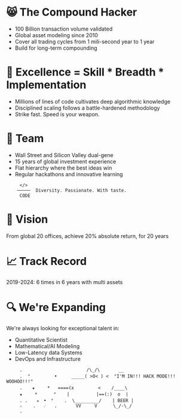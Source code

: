 # 😸 The Compound Hacker

- 100 Billion transaction volume validated
- Global asset modeling since 2010
- Cover all trading cycles from 1 mili-second year to 1 year
- Build for long-term compounding

# 🌱 Excellence  = Skill * Breadth * Implementation

- Millions of lines of code cultivates deep algorithmic knowledge
- Disciplined scaling follows a battle-hardened methodology 
- Strike fast.  Speed is your weapon. 


# 💞️ Team
- Wall Street and Silicon Valley dual-gene
- 15 years of global investment experience
- Flat hierarchy where the best ideas win
- Regular hackathons and innovative learning 
```
     </>
    ─────  Diversity. Passionate. With taste.
     CODE
```

# 👀 Vision
From global 20 offices, achieve 20% absolute return, for 20 years


# 📈 Track Record
2019-2024: 6 times in 6 years with multi assets


# 🔍 We're Expanding

We're always looking for exceptional talent in:
- Quantitative Scientist
- Mathematical/AI Modeling
- Low-Latency data Systems
- DevOps and Infrastructure


```text
     .                        /\_/\       __
     .  °　    　　•　　  _____( >O< ) <  "I'M IN!!! HACK MODE!!! WOOHOO!!!"
     .  　★   　*   ====(x         <    /____\
     ★　   *      °    |          |==(:)  o  |
     . .　　✯　•　°    .  \_________/    | BEER |
     ☆    .   ☄   .       VV     V      \_/-\_/
     .
```